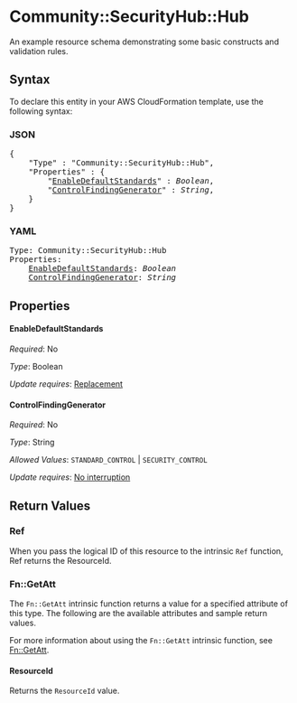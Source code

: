 # Community::SecurityHub::Hub

An example resource schema demonstrating some basic constructs and validation rules.

## Syntax

To declare this entity in your AWS CloudFormation template, use the following syntax:

### JSON

<pre>
{
    "Type" : "Community::SecurityHub::Hub",
    "Properties" : {
        "<a href="#enabledefaultstandards" title="EnableDefaultStandards">EnableDefaultStandards</a>" : <i>Boolean</i>,
        "<a href="#controlfindinggenerator" title="ControlFindingGenerator">ControlFindingGenerator</a>" : <i>String</i>,
    }
}
</pre>

### YAML

<pre>
Type: Community::SecurityHub::Hub
Properties:
    <a href="#enabledefaultstandards" title="EnableDefaultStandards">EnableDefaultStandards</a>: <i>Boolean</i>
    <a href="#controlfindinggenerator" title="ControlFindingGenerator">ControlFindingGenerator</a>: <i>String</i>
</pre>

## Properties

#### EnableDefaultStandards

_Required_: No

_Type_: Boolean

_Update requires_: [Replacement](https://docs.aws.amazon.com/AWSCloudFormation/latest/UserGuide/using-cfn-updating-stacks-update-behaviors.html#update-replacement)

#### ControlFindingGenerator

_Required_: No

_Type_: String

_Allowed Values_: <code>STANDARD_CONTROL</code> | <code>SECURITY_CONTROL</code>

_Update requires_: [No interruption](https://docs.aws.amazon.com/AWSCloudFormation/latest/UserGuide/using-cfn-updating-stacks-update-behaviors.html#update-no-interrupt)

## Return Values

### Ref

When you pass the logical ID of this resource to the intrinsic `Ref` function, Ref returns the ResourceId.

### Fn::GetAtt

The `Fn::GetAtt` intrinsic function returns a value for a specified attribute of this type. The following are the available attributes and sample return values.

For more information about using the `Fn::GetAtt` intrinsic function, see [Fn::GetAtt](https://docs.aws.amazon.com/AWSCloudFormation/latest/UserGuide/intrinsic-function-reference-getatt.html).

#### ResourceId

Returns the <code>ResourceId</code> value.

